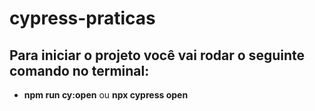 # cypress-praticas



## Para iniciar o projeto você vai rodar o seguinte comando no terminal: 
* **npm run cy:open** ou **npx cypress open**